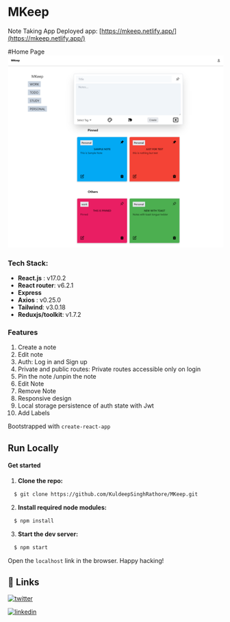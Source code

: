 # MKeep
 Note Taking App
Deployed app: [https://mkeep.netlify.app/](https://mkeep.netlify.app/)

#Home Page
![mkeep-homepage ](mkeep.png)

### Tech Stack: 
- **React.js** : v17.0.2
- **React router**: v6.2.1
- **Express**
- **Axios** : v0.25.0
- **Tailwind**: v3.0.18
- **Reduxjs/toolkit**: v1.7.2

### Features
1.  Create a note
2.  Edit note
3.  Auth: Log in and Sign up
4.  Private and public routes: Private routes accessible only on login
5.  Pin the note /unpin the note
6.  Edit Note
7.  Remove Note
8.  Responsive design
9.  Local storage persistence of auth state with Jwt
10. Add Labels

Bootstrapped with `create-react-app`

## Run Locally

#### Get started

1. **Clone the repo:**
```bash
  $ git clone https://github.com/KuldeepSinghRathore/MKeep.git
```
2. **Install required node modules:**
```bash
  $ npm install
```
3. **Start the dev server:**
```bash
  $ npm start
```
Open the `localhost` link in the browser.
Happy hacking!       


## 🔗 Links
[![twitter](https://img.shields.io/badge/twitter-1DA1F2?style=for-the-badge&logo=twitter&logoColor=white)](https://twitter.com/__Kuldeep_Singh)

[![linkedin](https://img.shields.io/badge/linkedin-0A66C2?style=for-the-badge&logo=linkedin&logoColor=white)](https://www.linkedin.com/in/kuldeep--singh/)